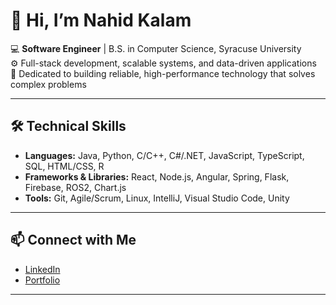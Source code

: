 

# 👋 Hi, I’m Nahid Kalam  

💻 **Software Engineer** | B.S. in Computer Science, Syracuse University  
⚙️ Full-stack development, scalable systems, and data-driven applications  
🚀 Dedicated to building reliable, high-performance technology that solves complex problems  

---

## 🛠️ Technical Skills  
- **Languages:** Java, Python, C/C++, C#/.NET, JavaScript, TypeScript, SQL, HTML/CSS, R  
- **Frameworks & Libraries:** React, Node.js, Angular, Spring, Flask, Firebase, ROS2, Chart.js  
- **Tools:** Git, Agile/Scrum, Linux, IntelliJ, Visual Studio Code, Unity  

---

## 📫 Connect with Me  
- [LinkedIn](https://www.linkedin.com/in/nahidkalam)  
- [Portfolio](https://nahidkalam.github.io)    

---
